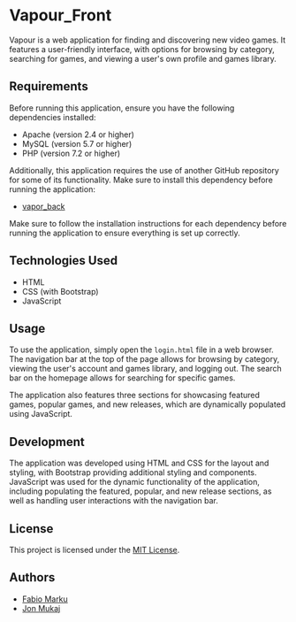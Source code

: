 Vapour_Front
======

Vapour is a web application for finding and discovering new video games. It features a user-friendly interface, with options for browsing by category, searching for games, and viewing a user's own profile and games library.


Requirements
------------

Before running this application, ensure you have the following dependencies installed:

-   Apache (version 2.4 or higher)
-   MySQL (version 5.7 or higher)
-   PHP (version 7.2 or higher)

Additionally, this application requires the use of another GitHub repository for some of its functionality. Make sure to install this dependency before running the application:

-   [vapor_back](https://github.com/fabiomarku1/vapour_back)

Make sure to follow the installation instructions for each dependency before running the application to ensure everything is set up correctly.

Technologies Used
-----------------

-   HTML
-   CSS (with Bootstrap)
-   JavaScript

Usage
-----

To use the application, simply open the `login.html` file in a web browser. The navigation bar at the top of the page allows for browsing by category, viewing the user's account and games library, and logging out. The search bar on the homepage allows for searching for specific games.

The application also features three sections for showcasing featured games, popular games, and new releases, which are dynamically populated using JavaScript.

Development
-----------

The application was developed using HTML and CSS for the layout and styling, with Bootstrap providing additional styling and components. JavaScript was used for the dynamic functionality of the application, including populating the featured, popular, and new release sections, as well as handling user interactions with the navigation bar.

License
-------

This project is licensed under the [MIT License](https://opensource.org/licenses/MIT).

Authors
-------

-   [Fabio Marku](https://github.com/fabiomarku1)
-   [Jon Mukaj](https://github.com/jonmukaj)
